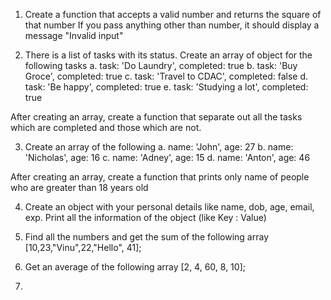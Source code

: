 
1. Create a function that accepts a valid number and returns the square of that number 
   If you pass anything other than number, it should display a message "Invalid input"

2. There is a list of tasks with its status. Create an array of object for the following tasks
    a. task: 'Do Laundry', completed: true
    b. task: 'Buy Groce', completed: true
    c. task: 'Travel to CDAC', completed: false
    d. task: 'Be happy', completed: true
    e. task: 'Studying a lot', completed: true

  After creating an array, create a function that separate out all the tasks which are completed and those which are not.

3. Create an array of the following 
    a. name: 'John', age: 27
    b. name: 'Nicholas', age: 16
    c. name: 'Adney', age: 15
    d. name: 'Anton', age: 46

  After creating an array, create a function that prints only name of people who are greater than 18 years old

4. Create an object with your personal details like name, dob, age, email, exp.
    Print all the information of the object (like Key : Value)

5. Find all the numbers and get the sum of the following array
  [10,23,"Vinu",22,"Hello", 41];

6. Get an average of the following array
    [2, 4, 60, 8, 10];

7.
